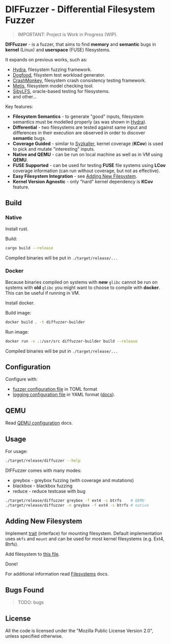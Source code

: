 # DIFFuzzer - Differential Filesystem Fuzzer

> IMPORTANT: Project is Work in Progress (WIP).

__DIFFuzzer__ - is a fuzzer, that aims to find __memory__ and __semantic__ bugs in __kernel__ (Linux) and __userspace__ (FUSE) filesystems.

It expands on previous works, such as:

- [Hydra](https://dl.acm.org/doi/abs/10.1145/3341301.3359662), filesystem fuzzing framework.
- [Dogfood](https://dl.acm.org/doi/abs/10.1145/3377811.3380350), filsystem test workload generator.
- [CrashMonkey](https://dl.acm.org/doi/abs/10.1145/3320275), filesystem crash consistency testing framework.
- [Metis](https://www.usenix.org/conference/fast24/presentation/liu-yifei), filesystem model checking tool.
- [SibyLFS](https://dl.acm.org/doi/abs/10.1145/2815400.2815411), oracle-based testing for filesystems.
- and other...

Key features:

- __Filesystem Semantics__ - to generate "good" inputs, filesystem semantics must be modelled properly (as was shown in [Hydra](https://dl.acm.org/doi/abs/10.1145/3341301.3359662)).
- __Differential__ - two filesystems are tested against same input and differences in their execution are observed in order to discover __semantic__ bugs.
- __Coverage Guided__ - similar to [Syzkaller](https://github.com/google/syzkaller), kernel coverage (__KCov__) is used to pick and mutate "interesting" inputs.
- __Native and QEMU__ - can be run on local machine as well as in VM using __QEMU__.
- __FUSE Supported__ - can be used for testing __FUSE__ file systems using __LCov__ coverage information (can run without coverage, but not as effective).
- __Easy Filesystem Integration__ - see [Adding New Filesystem](#adding-new-filesystem).
- __Kernel Version Agnostic__ - only "hard" kernel dependency is __KCov__ feature.

## Build

### Native

Install rust.

Build:

```sh
cargo build --release
```

Compiled binaries will be put in `./target/release/...`

### Docker

Because binaries compiled on systems with __new__ `glibc` cannot be run on systems with __old__ `glibc` you might want to choose to compile with __docker__. This can be useful if running in VM.

Install docker.

Build image:

```sh
docker build . -t diffuzzer-builder
```

Run image:

```sh
docker run -v .:/usr/src diffuzzer-builder build --release
```

Compiled binaries will be put in `./target/release/...`

## Configuration

Configure with:

- [fuzzer configuration file](./config.toml) in TOML format
- [logging configuration file](./log4rs.yml) in YAML format ([docs](https://docs.rs/log4rs/latest/log4rs/#configuration)).

## QEMU

Read [QEMU configuration](./docs/QEMU.md) docs.

## Usage

For usage:

```sh
./target/release/diffuzzer --help
```

DIFFuzzer comes with many modes:

- greybox - greybox fuzzing (with coverage and mutations)
- blackbox - blackbox fuzzing
- reduce - reduce testcase with bug

```sh
./target/release/diffuzzer greybox -f ext4 -s btrfs    # QEMU
./target/release/diffuzzer -n greybox -f ext4 -s btrfs # native
```

## Adding New Filesystem

Implement [trait](./diffuzzer/src/mount/mod.rs) (interface) for mounting filesystem. Default implementation uses `mkfs` and `mount` and can be used for most kernel filesystems (e.g. Ext4, Btrfs).

Add filesystem to [this file](./diffuzzer/src/filesystems.rs).

Done!

For additional information read [Filesystems](./docs/Filesystems.md) docs.

## Bugs Found

>TODO: bugs

## License

All the code is licensed under the "Mozilla Public License Version 2.0", unless specified otherwise.
